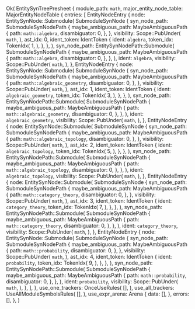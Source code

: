 Ok(
    EntitySynTreePresheet {
        module_path: `math`,
        major_entity_node_table: MajorEntityNodeTable {
            entries: [
                EntityNodeEntry {
                    node: EntitySynNode::Submodule(
                        SubmoduleSynNode {
                            syn_node_path: SubmoduleSynNodePath {
                                maybe_ambiguous_path: MaybeAmbiguousPath {
                                    path: `math::algebra`,
                                    disambiguator: 0,
                                },
                            },
                            visibility: Scope::PubUnder(
                                `math`,
                            ),
                            ast_idx: 0,
                            ident_token: IdentToken {
                                ident: `algebra`,
                                token_idx: TokenIdx(
                                    1,
                                ),
                            },
                        },
                    ),
                    syn_node_path: EntitySynNodePath::Submodule(
                        SubmoduleSynNodePath {
                            maybe_ambiguous_path: MaybeAmbiguousPath {
                                path: `math::algebra`,
                                disambiguator: 0,
                            },
                        },
                    ),
                    ident: `algebra`,
                    visibility: Scope::PubUnder(
                        `math`,
                    ),
                },
                EntityNodeEntry {
                    node: EntitySynNode::Submodule(
                        SubmoduleSynNode {
                            syn_node_path: SubmoduleSynNodePath {
                                maybe_ambiguous_path: MaybeAmbiguousPath {
                                    path: `math::algebraic_geometry`,
                                    disambiguator: 0,
                                },
                            },
                            visibility: Scope::PubUnder(
                                `math`,
                            ),
                            ast_idx: 1,
                            ident_token: IdentToken {
                                ident: `algebraic_geometry`,
                                token_idx: TokenIdx(
                                    3,
                                ),
                            },
                        },
                    ),
                    syn_node_path: EntitySynNodePath::Submodule(
                        SubmoduleSynNodePath {
                            maybe_ambiguous_path: MaybeAmbiguousPath {
                                path: `math::algebraic_geometry`,
                                disambiguator: 0,
                            },
                        },
                    ),
                    ident: `algebraic_geometry`,
                    visibility: Scope::PubUnder(
                        `math`,
                    ),
                },
                EntityNodeEntry {
                    node: EntitySynNode::Submodule(
                        SubmoduleSynNode {
                            syn_node_path: SubmoduleSynNodePath {
                                maybe_ambiguous_path: MaybeAmbiguousPath {
                                    path: `math::algebraic_topology`,
                                    disambiguator: 0,
                                },
                            },
                            visibility: Scope::PubUnder(
                                `math`,
                            ),
                            ast_idx: 2,
                            ident_token: IdentToken {
                                ident: `algebraic_topology`,
                                token_idx: TokenIdx(
                                    5,
                                ),
                            },
                        },
                    ),
                    syn_node_path: EntitySynNodePath::Submodule(
                        SubmoduleSynNodePath {
                            maybe_ambiguous_path: MaybeAmbiguousPath {
                                path: `math::algebraic_topology`,
                                disambiguator: 0,
                            },
                        },
                    ),
                    ident: `algebraic_topology`,
                    visibility: Scope::PubUnder(
                        `math`,
                    ),
                },
                EntityNodeEntry {
                    node: EntitySynNode::Submodule(
                        SubmoduleSynNode {
                            syn_node_path: SubmoduleSynNodePath {
                                maybe_ambiguous_path: MaybeAmbiguousPath {
                                    path: `math::category_theory`,
                                    disambiguator: 0,
                                },
                            },
                            visibility: Scope::PubUnder(
                                `math`,
                            ),
                            ast_idx: 3,
                            ident_token: IdentToken {
                                ident: `category_theory`,
                                token_idx: TokenIdx(
                                    7,
                                ),
                            },
                        },
                    ),
                    syn_node_path: EntitySynNodePath::Submodule(
                        SubmoduleSynNodePath {
                            maybe_ambiguous_path: MaybeAmbiguousPath {
                                path: `math::category_theory`,
                                disambiguator: 0,
                            },
                        },
                    ),
                    ident: `category_theory`,
                    visibility: Scope::PubUnder(
                        `math`,
                    ),
                },
                EntityNodeEntry {
                    node: EntitySynNode::Submodule(
                        SubmoduleSynNode {
                            syn_node_path: SubmoduleSynNodePath {
                                maybe_ambiguous_path: MaybeAmbiguousPath {
                                    path: `math::probability`,
                                    disambiguator: 0,
                                },
                            },
                            visibility: Scope::PubUnder(
                                `math`,
                            ),
                            ast_idx: 4,
                            ident_token: IdentToken {
                                ident: `probability`,
                                token_idx: TokenIdx(
                                    9,
                                ),
                            },
                        },
                    ),
                    syn_node_path: EntitySynNodePath::Submodule(
                        SubmoduleSynNodePath {
                            maybe_ambiguous_path: MaybeAmbiguousPath {
                                path: `math::probability`,
                                disambiguator: 0,
                            },
                        },
                    ),
                    ident: `probability`,
                    visibility: Scope::PubUnder(
                        `math`,
                    ),
                },
            ],
        },
        use_one_trackers: OnceUseRules(
            [],
        ),
        use_all_trackers: UseAllModuleSymbolsRules(
            [],
        ),
        use_expr_arena: Arena {
            data: [],
        },
        errors: [],
    },
)